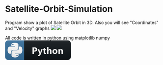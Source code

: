 # Satellite-Orbit-Simulation
Program show a plot of Satellite Orbit in 3D. Also you will see "Coordinates" and "Velocity" graphs 
<img src="https://user-images.githubusercontent.com/68683713/207387887-39d1a7b3-bfe3-4f96-bb3f-717002510fa9.png">
<img src="https://user-images.githubusercontent.com/68683713/207389565-1511bb60-123b-4437-99d9-0301c110495b.png">

All code is written in python using matplotlib numpy
<img src="https://raw.githubusercontent.com/MikeCodesDotNET/ColoredBadges/master/svg/dev/languages/python.svg">

